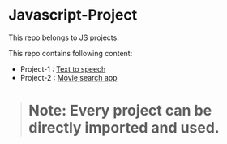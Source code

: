 # Javascript-Project

This repo  belongs to JS projects.

This repo contains following content:
- Project-1 : [Text to speech](https://github.com/Rishabh0523/Javascript-Project/tree/master/PROJECT%20-%201%20(%20Text%20To%20Speech%20Converter%20))
- Project-2 : [Movie search app](https://github.com/Rishabh0523/Javascript-Project/tree/master/PROJECT%20-2%20(%20Movie%20Search%20app%20))


># Note: Every project can be directly imported and used.